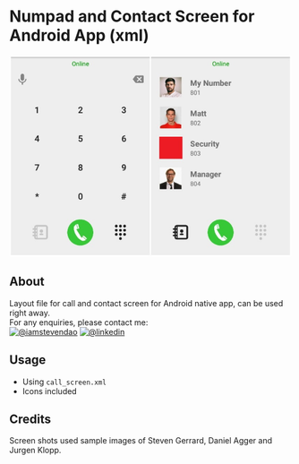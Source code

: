# Numpad and Contact Screen for Android App (xml)

![screenshots](screenshot.jpg)

## About 
Layout file for call and contact screen for Android native app, can be used right away.  
For any enquiries, please contact me:  
[![@iamstevendao](https://img.shields.io/badge/twitter-@iamstevendao-blue.svg)](https://twitter.com/iamstevendao) [![@linkedin](https://img.shields.io/badge/LinkedIn-@iamstevendao-blue.svg)](https://www.linkedin.com/in/steven-dao-b9a065127/)

## Usage
- Using `call_screen.xml`
- Icons included

## Credits
Screen shots used sample images of Steven Gerrard, Daniel Agger and Jurgen Klopp.